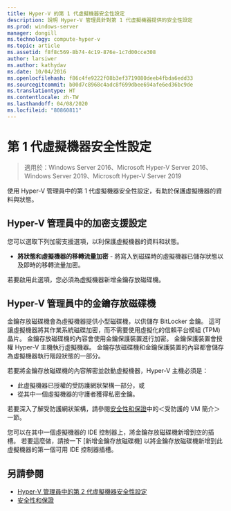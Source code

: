 ```yaml
---
title: Hyper-V 的第 1 代虛擬機器安全性設定
description: 說明 Hyper-V 管理員針對第 1 代虛擬機器提供的安全性設定
ms.prod: windows-server
manager: dongill
ms.technology: compute-hyper-v
ms.topic: article
ms.assetid: f8f8c569-8b74-4c19-876e-1c7d00cce308
author: larsiwer
ms.author: kathydav
ms.date: 10/04/2016
ms.openlocfilehash: f86c4fe9222f08b3ef3719080deeb4fbda6edd33
ms.sourcegitcommit: b00d7c8968c4adc8f699dbee694afe6ed36bc9de
ms.translationtype: HT
ms.contentlocale: zh-TW
ms.lasthandoff: 04/08/2020
ms.locfileid: "80860811"
---
```

# <a name="generation-1-virtual-machine-security-settings"></a>第 1 代虛擬機器安全性設定

>適用於：Windows Server 2016、Microsoft Hyper-V Server 2016、Windows Server 2019、Microsoft Hyper-V Server 2019

使用 Hyper-V 管理員中的第 1 代虛擬機器安全性設定，有助於保護虛擬機器的資料與狀態。

## <a name="encryption-support-settings-in-hyper-v-manager"></a>Hyper-V 管理員中的加密支援設定

您可以選取下列加密支援選項，以利保護虛擬機器的資料和狀態。

- **將狀態和虛擬機器的移轉流量加密** - 將寫入到磁碟時的虛擬機器已儲存狀態以及即時的移轉流量加密。

若要啟用此選項，您必須為虛擬機器新增金鑰存放磁碟機。

## <a name="key-storage-drive-in-hyper-v-manager"></a>Hyper-V 管理員中的金鑰存放磁碟機

金鑰存放磁碟機會為虛擬機器提供小型磁碟機，以供儲存 BitLocker 金鑰。 這可讓虛擬機器將其作業系統磁碟加密，而不需要使用虛擬化的信賴平台模組 (TPM) 晶片。 金鑰存放磁碟機的內容會使用金鑰保護裝置進行加密。 金鑰保護裝置會授權 Hyper-V 主機執行虛擬機器。 金鑰存放磁碟機和金鑰保護裝置的內容都會儲存為虛擬機器執行階段狀態的一部分。

若要將金鑰存放磁碟機的內容解密並啟動虛擬機器，Hyper-V 主機必須是：

- 此虛擬機器已授權的受防護網狀架構一部分，或
- 從其中一個虛擬機器的守護者獲得私密金鑰。

若要深入了解受防護網狀架構，請參閱[安全性和保證](../../../security/Security-and-Assurance.md)中的＜受防護的 VM 簡介＞一節。

您可以在其中一個虛擬機器的 IDE 控制器上，將金鑰存放磁碟機新增到空的插槽。 若要這麼做，請按一下 [新增金鑰存放磁碟機]  以將金鑰存放磁碟機新增到此虛擬機器的第一個可用 IDE 控制器插槽。

## <a name="see-also"></a>另請參閱

- [Hyper-V 管理員中的第 2 代虛擬機器安全性設定](Generation-2-virtual-machine-security-settings-for-hyper-v.md)
- [安全性和保證](../../../security/Security-and-Assurance.md)
